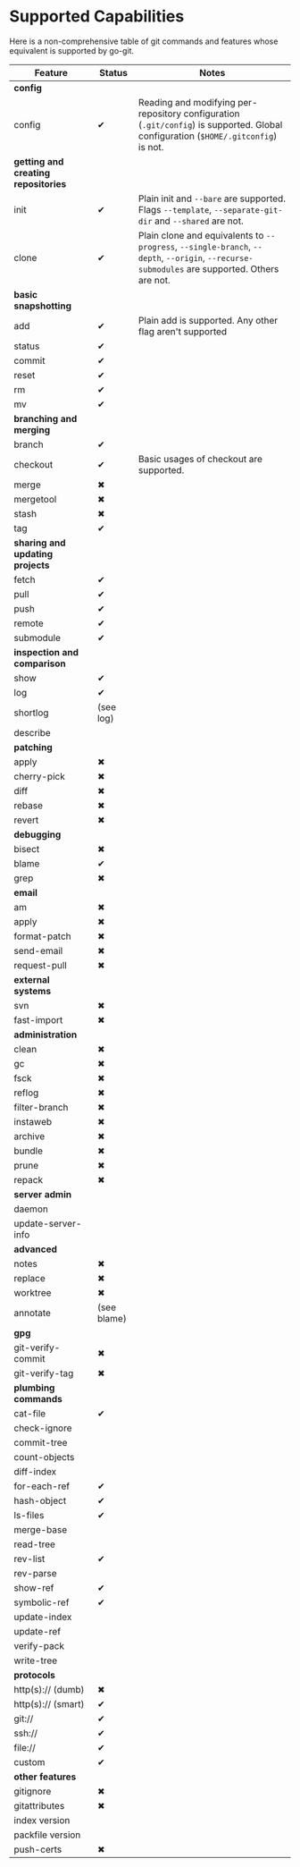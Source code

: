 Supported Capabilities
======================

Here is a non-comprehensive table of git commands and features whose equivalent
is supported by go-git.

| Feature                               | Status | Notes |
|---------------------------------------|--------|-------|
| **config**                            |
| config                                | ✔ | Reading and modifying per-repository configuration (`.git/config`) is supported. Global configuration (`$HOME/.gitconfig`) is not. |
| **getting and creating repositories** |
| init                                  | ✔ | Plain init and `--bare` are supported. Flags `--template`, `--separate-git-dir` and `--shared` are not. |
| clone                                 | ✔ | Plain clone and equivalents to `--progress`,  `--single-branch`, `--depth`, `--origin`, `--recurse-submodules` are supported. Others are not. | 
| **basic snapshotting** |
| add                                   | ✔ | Plain add is supported. Any other flag aren't supported |
| status                                | ✔ |
| commit                                | ✔ |
| reset                                 | ✔ |
| rm                                    | ✔ |
| mv                                    | ✔ |
| **branching and merging** |
| branch                                | ✔ |
| checkout                              | ✔ | Basic usages of checkout are supported. |
| merge                                 | ✖ |
| mergetool                             | ✖ |
| stash                                 | ✖ |
| tag                                   | ✔ |
| **sharing and updating projects** |
| fetch                                 | ✔ |
| pull                                  | ✔ |
| push                                  | ✔ |
| remote                                | ✔ |
| submodule                             | ✔ |
| **inspection and comparison** |
| show                                  | ✔ |
| log                                   | ✔ |
| shortlog                              | (see log) |
| describe                              | |
| **patching** |
| apply                                 | ✖ |
| cherry-pick                           | ✖ |
| diff                                  | ✖ |
| rebase                                | ✖ |
| revert                                | ✖ |
| **debugging** |
| bisect                                | ✖ |
| blame                                 | ✔ |
| grep                                  | ✖ |
| **email** ||
| am                                    | ✖ |
| apply                                 | ✖ |
| format-patch                          | ✖ |
| send-email                            | ✖ |
| request-pull                          | ✖ |
| **external systems** |
| svn                                   | ✖ |
| fast-import                           | ✖ |
| **administration** |
| clean                                 | ✖ |
| gc                                    | ✖ |
| fsck                                  | ✖ |
| reflog                                | ✖ |
| filter-branch                         | ✖ |
| instaweb                              | ✖ |
| archive                               | ✖ |
| bundle                                | ✖ |
| prune                                 | ✖ |
| repack                                | ✖ |
| **server admin** |
| daemon                                | |
| update-server-info                    | |
| **advanced** |
| notes                                 | ✖ |
| replace                               | ✖ |
| worktree                              | ✖ |
| annotate                              | (see blame) |
| **gpg** |
| git-verify-commit                     | ✖ |
| git-verify-tag                        | ✖ |
| **plumbing commands** |
| cat-file                              | ✔ |
| check-ignore                          | |
| commit-tree                           | |
| count-objects                         | |
| diff-index                            | |
| for-each-ref                          | ✔ |
| hash-object                           | ✔ |
| ls-files                              | ✔ |
| merge-base                            | |
| read-tree                             | |
| rev-list                              | ✔ |
| rev-parse                             | |
| show-ref                              | ✔ |
| symbolic-ref                          | ✔ |
| update-index                          | |
| update-ref                            | |
| verify-pack                           | |
| write-tree                            | |
| **protocols** |
| http(s):// (dumb)                     | ✖ |
| http(s):// (smart)                    | ✔ |
| git://                                | ✔ |
| ssh://                                | ✔ |
| file://                               | ✔ |
| custom                                | ✔ |
| **other features** |
| gitignore                             | ✖ |
| gitattributes                         | ✖ |
| index version                         | |
| packfile version                      | |
| push-certs                            | ✖ |